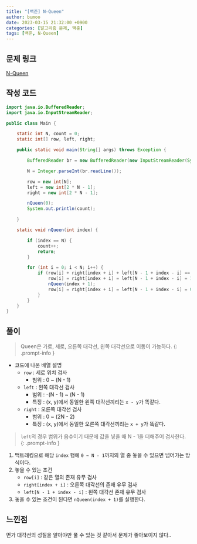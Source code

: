 ```yaml
---
title: "[백준] N-Queen"
author: bumoo
date: 2023-03-15 21:32:00 +0900
categories: [알고리즘 문제, 백준]
tags: [백준, N-Queen]
---
```


## 문제 링크

[N-Queen](https://www.acmicpc.net/problem/9663)

## 작성 코드

```java
import java.io.BufferedReader;
import java.io.InputStreamReader;

public class Main {

    static int N, count = 0;
    static int[] row, left, right;

    public static void main(String[] args) throws Exception {

        BufferedReader br = new BufferedReader(new InputStreamReader(System.in));

        N = Integer.parseInt(br.readLine());

        row = new int[N];
        left = new int[2 * N - 1];
        right = new int[2 * N - 1];

        nQueen(0);
        System.out.println(count);

    }

    static void nQueen(int index) {

        if (index == N) {
            count++;
            return;
        }

        for (int i = 0; i < N; i++) {
            if (row[i] + right[index + i] + left[N - 1 + index - i] == 0) {
                row[i] = right[index + i] = left[N - 1 + index - i] = 1;
                nQueen(index + 1);
                row[i] = right[index + i] = left[N - 1 + index - i] = 0;
            }
        }
    }
}
```

## 풀이
> Queen은 가로, 세로, 오른쪽 대각선, 왼쪽 대각선으로 이동이 가능하다.
> {: .prompt-info }

- 코드에 나온 배열 설명
  - `row` : 세로 위치 검사
    - 범위 : 0 ~ (N - 1)
  - `left` : 왼쪽 대각선 검사
    - 범위 : -(N - 1) ~ (N - 1)
    - 특징 : (x, y)에서 동일한 왼쪽 대각선끼리는 `x - y`가 똑같다.
  - `right` : 오른쪽 대각선 검사
    - 범위 : 0 ~ (2N - 2)
    - 특징 : (x, y)에서 동일한 오른쪽 대각선끼리는 `x + y`가 똑같다.

> `left`의 경우 범위가 음수이기 때문에 값을 넣을 때 N - 1을 더해주어 검사한다.
> {: .prompt-info }

1. 백트래킹으로 해당 `index` 행에 `0 ~ N - 1`까지의 열 중 놓을 수 있으면 넘어가는 방식이다.
2. 놓을 수 있는 조건
   - `row[i]` : 같은 열의 존재 유무 검사
   - `right[index + i]` : 오른쪽 대각선의 존재 유무 검사
   - `left[N - 1 + index - i]` : 왼쪽 대각선 존재 유무 검사
3. 놓을 수 있는 조건이 된다면 `nQueen(index + 1)`를 실행한다.

## 느낀점
먼가 대각선의 성질을 알아야만 풀 수 있는 것 같아서 문제가 좋아보이지 않다..
